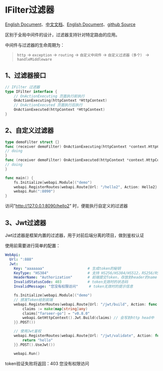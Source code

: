 # IFilter过滤器
[English Document](https://farseer-go.gitee.io/en-us/)、[中文文档](https://farseer-go.gitee.io/)、[English Document](https://farseer-go.github.io/doc/en-us/)、[github Source](https://github.com/farseer-go/webapi)

区别于全局中间件的设计，过滤器支持针对特定路由的应用。

中间件与过滤器的生命周期为：

> `http` -> `exception` -> `routing` -> `自定义中间件` -> `自定义过滤器（多个）` -> `handleMiddleware`

## 1、过滤器接口
```go
// IFilter 过滤器
type IFilter interface {
	// OnActionExecuting 页面执行前执行
	OnActionExecuting(httpContext *HttpContext)
	// OnActionExecuted 页面执行后执行
	OnActionExecuted(httpContext *HttpContext)
}
```

## 2、自定义过滤器
```go
type demoFilter struct {}
func (receiver demoFilter) OnActionExecuting(httpContext *context.HttpContext) {
// doing
}
func (receiver demoFilter) OnActionExecuted(httpContext *context.HttpContext) {
// doing
}

func main() {
    fs.Initialize[webapi.Module]("demo")
    webapi.RegisterRoutes(webapi.Route{Url: "/hello2", Action: Hello2}.Filter(demoFilter{}).POST())
    webapi.Run(":8090")
}
```

访问"http://127.0.0.1:8090/hello2" 时，便能执行自定义的过滤器

## 3、Jwt过滤器
Jwt过滤器是框架内置的过滤器，用于对前后端分离的项目，做到鉴权认证

使用前需要进行简单的配置：
```yaml
WebApi:
  Url: ":888"
  Jwt:
    Key: "aaaaaaa"                    # 生成token的秘钥
    KeyType: "HS384"                  # 支持 HS256/HS384/HS512，RS256/RS384/RS512，ES256/ES384/ES512，PS256/PS384/PS512，EdDSA
    HeaderName: "Authorization"       # 前端提交Token，存放到header的name
    InvalidStatusCode: 403            # token无效时的状态码
    InvalidMessage: "您没有权限访问"     # token无效时的提示信息
```
```go
    fs.Initialize[webapi.Module]("demo")
    // 颁发Token给到前端
    webapi.RegisterRoutes(webapi.Route{Url: "/jwt/build", Action: func() {
        claims := make(map[string]any)
        claims["farseer-go"] = "v0.8.0"
        webapi.GetHttpContext().Jwt.Build(claims) // 会写到http head中
    }}.POST())

    // 使用Jwt鉴权
    webapi.RegisterRoutes(webapi.Route{Url: "/jwt/validate", Action: func() string {
        return "hello"
    }}.POST().UseJwt())

    webapi.Run()
```

token验证失败将返回：403 您没有权限访问